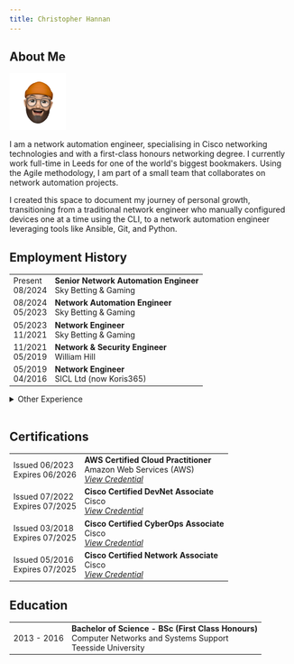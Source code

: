 ```yaml
---
title: Christopher Hannan
---
```


## About Me

<img src="avatar.png" alt="Christopher Hannan" width="100" id="personal-photo">

I am a network automation engineer, specialising in Cisco networking technologies and with a first-class honours networking degree. I currently work full-time in Leeds for one of the world's biggest bookmakers. Using the Agile methodology, I am part of a small team that collaborates on network automation projects.

I created this space to document my journey of personal growth, transitioning from a traditional network engineer who manually configured devices one at a time using the CLI, to a network automation engineer leveraging tools like Ansible, Git, and Python.

## Employment History

<table>
  <tbody>
    <tr>
      <td style="text-align: left;">Present <br/>
      08/2024</td>
      <td style="text-align: left;">
        <b>Senior Network Automation Engineer</b> <br/>
        Sky Betting & Gaming
      </td>
    </tr>
    <tr>
      <td style="text-align: left;">08/2024 <br/>
      05/2023</td>
      <td style="text-align: left;">
        <b>Network Automation Engineer</b> <br/>
        Sky Betting & Gaming
      </td>
    </tr>
    <tr>
      <td style="text-align: left;">05/2023 <br/>
      11/2021</td>
      <td style="text-align: left;">
        <b>Network Engineer</b> <br/>
        Sky Betting & Gaming
      </td>
    </tr>
    <tr>
      <td style="text-align: left;">11/2021 <br/>
      05/2019</td>
      <td style="text-align: left;">
        <b>Network & Security Engineer</b> <br/>
        William Hill
      </td>
    </tr>
    <tr>
      <td style="text-align: left;">05/2019 <br/>
      04/2016</td>
      <td style="text-align: left;">
        <b>Network Engineer</b> <br/>
        SICL Ltd (now Koris365)
      </td>
    </tr>
  </tbody>
</table>

<details>
  <summary>Other Experience</summary>
  
  <br />

<table>
  <tbody>
    <tr>
      <td style="text-align: left;">06/2015<br/>08/2015</td>
      <td style="text-align: left;">
        <b>Junior Network Security Analyst</b> <br/>
        William Hill <br/>
        <em>Over the course of this summer I worked alongside and shadowed the network operations team at William Hill. I gained knowledge of the day to day responsibilities that a network security engineer has, the tools they use for network monitoring and was exposed to firewall technologies such as Cisco ASA and Check Point.</em>
      </td>
    </tr>
    <tr>
      <td style="text-align: left;">03/2015<br/>05/2015</td>
      <td style="text-align: left;">
        <b>Further Education Networking Labs</b> <br/>
        Bradford College <br/>
        <em>Volunteered to install and configure the Cisco lab equipment in the new David Hockney Building at Bradford College.</em>
      </td>
    </tr>
  </tbody>
</table>
</details>

<br />

## Certifications

<table>
  <tbody>
    <tr>
      <td style="text-align: left;">Issued 06/2023 <br/>
      Expires 06/2026</td>
      <td style="text-align: left;">
        <b>AWS Certified Cloud Practitioner</b> <br/>
        Amazon Web Services (AWS) <br/>
        <em><a href="https://www.credly.com/badges/c0122d1d-29b9-4bf7-9b39-c182602b5c8f/public_url">View Credential</a></em>
      </td>
    </tr>
    <tr>
      <td style="text-align: left;">Issued 07/2022 <br/>
      Expires 07/2025</td>
      <td style="text-align: left;">
        <b>Cisco Certified DevNet Associate</b> <br/>
        Cisco <br/>
        <em><a href="https://www.credly.com/badges/1ceb557a-28f1-4a30-be46-128e1e47d1e7/public_url">View Credential</a></em>
      </td>
    </tr>
    <tr>
      <td style="text-align: left;">Issued 03/2018 <br/>
      Expires 07/2025</td>
      <td style="text-align: left;">
        <b>Cisco Certified CyberOps Associate</b> <br/>
        Cisco <br/>
        <em><a href="https://www.credly.com/badges/e6ede742-1630-4bd2-8e93-1a3e2d6ed354/public_url">View Credential</a></em>
      </td>
    </tr>
    <tr>
      <td style="text-align: left;">Issued 05/2016 <br/>
      Expires 07/2025</td>
      <td style="text-align: left;">
        <b>Cisco Certified Network Associate</b> <br/>
        Cisco <br/>
        <em><a href="https://www.credly.com/badges/2325f7d7-69e5-4686-af95-230c5fc73d74/public_url">View Credential</a></em>
      </td>
    </tr>
  </tbody>
</table>

## Education

<table>
  <tbody>
    <tr>
      <td style="text-align: left;">2013 - 2016</td>
      <td style="text-align: left;">
        <b>Bachelor of Science - BSc (First Class Honours)</b> <br/>
        Computer Networks and Systems Support <br/>
        Teesside University
      </td>
    </tr>
  </tbody>
</table>